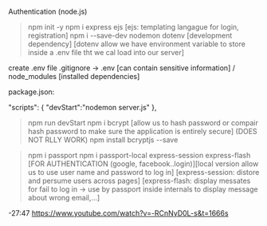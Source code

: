Authentication (node.js)

>npm init -y
>npm i express ejs [ejs: templating langague for login, registration]
>npm i --save-dev nodemon dotenv [development dependency] [dotenv allow we have environment variable to store inside a .env file tht we cal load into our server]

create .env file
.gitignore -> .env [can contain sensitive information] / node_modules [installed dependencies]

package.json:

  "scripts": {
    "devStart":"nodemon server.js"
  },

  >npm run devStart
  >npm i bcrypt [allow us to hash password or compair hash password to make sure the application is entirely secure]
  (DOES NOT RLLY WORK)
  >npm install bcryptjs --save

  >npm i passport
  >npm i passport-local express-session express-flash
  [FOR AUTHENTICATION (google, facebook..login)][local version allow us to use user name and password to log in]
  [express-session: distore and persume users across pages]
  [express-flash: display messates for fail to log in -> use by passport inside internals to display message about wrong email,...]


  -27:47 https://www.youtube.com/watch?v=-RCnNyD0L-s&t=1666s